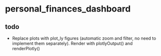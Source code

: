 # personal_finances_dashboard

## todo

- Replace plots with plot_ly figures (automatic zoom and filter, no need to implement them separately). Render with plotlyOutput() and renderPlotly()
